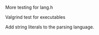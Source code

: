 More testing for lang.h

Valgrind test for executables

Add string literals to the parsing language.
